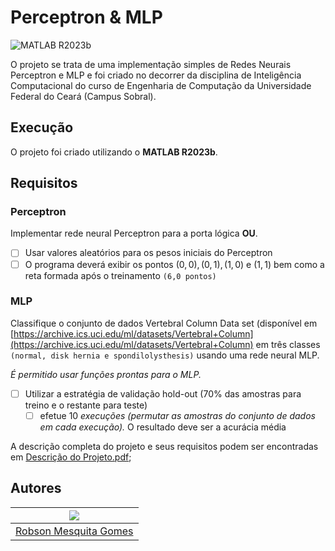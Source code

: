 # Perceptron & MLP

![MATLAB R2023b](https://img.shields.io/badge/MATLAB-R2023b-gray?labelColor=0076A7)

 O projeto se trata de uma implementação simples de Redes Neurais Perceptron e MLP e foi criado no decorrer da disciplina de Inteligência Computacional do curso de Engenharia de Computação da Universidade Federal do Ceará (Campus Sobral).

 ## Execução
O projeto foi criado utilizando o **MATLAB R2023b**.

## Requisitos

### Perceptron

Implementar rede neural Perceptron para a porta lógica **OU**.

 - [ ] Usar valores aleatórios para os pesos iniciais do Perceptron
 - [ ] O programa deverá exibir os pontos $(0,0), (0,1), (1,0)$ e $(1,1)$ bem como a reta formada após o treinamento `(6,0 pontos)`

### MLP

Classifique o conjunto de dados Vertebral Column Data set (disponível em
[https://archive.ics.uci.edu/ml/datasets/Vertebral+Column](https://archive.ics.uci.edu/ml/datasets/Vertebral+Column) em três classes `(normal, disk hernia e spondilolysthesis)` usando uma rede neural MLP. 

_É permitido usar funções prontas para o MLP._

- [ ] Utilizar a estratégia de validação hold-out (70% das amostras para treino e o restante para teste)
  - [ ] efetue 10  _execuções (permutar as amostras do conjunto de dados em cada execução)._ O resultado deve ser a acurácia média

A descrição completa do projeto e seus requisitos podem ser encontradas em [Descrição do Projeto.pdf](./Descric%CC%A7a%CC%83o%20do%20Projeto.pdf);

## Autores

| ![](https://gravatar.com/avatar/30de07d052ecd822f860c4c0553b52f2?s=200&d=robohash&r=x) |
|----------------------------------------------------------------------------------------|
| [Robson Mesquita Gomes](https://github.com/rob-ec)                                     |

